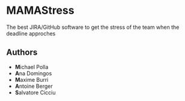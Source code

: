 # MAMAStress
The best JIRA/GitHub software to get the stress of the team when the deadline approches

## Authors
- **M**ichael Polla
- **A**na Domingos
- **M**axime Burri
- **A**ntoine Berger
 - **S**alvatore Cicciu

